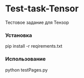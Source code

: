 # Test-task-Tensor
Тестовое задание для Тензор

### Установка
pip install -r reqirements.txt

### Использование
python testPages.py

